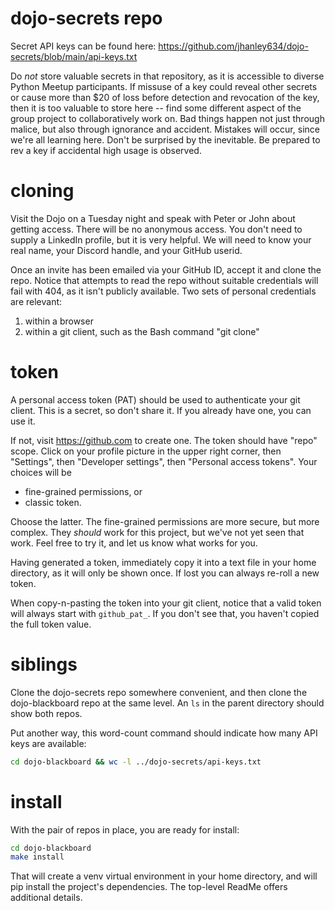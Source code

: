 
# dojo-secrets repo

Secret API keys can be found here:
https://github.com/jhanley634/dojo-secrets/blob/main/api-keys.txt

Do _not_ store valuable secrets in that repository,
as it is accessible to diverse Python Meetup participants.
If missuse of a key could reveal other secrets or cause more than $20 of loss
before detection and revocation of the key, then it is too valuable to store here --
find some different aspect of the group project to collaboratively work on.
Bad things happen not just through malice, but also through ignorance and accident.
Mistakes will occur, since we're all learning here.
Don't be surprised by the inevitable.
Be prepared to rev a key if accidental high usage is observed.

# cloning

Visit the Dojo on a Tuesday night and speak with Peter or John about getting access.
There will be no anonymous access.
You don't need to supply a LinkedIn profile, but it is very helpful.
We will need to know your real name, your Discord handle, and your GitHub userid.

Once an invite has been emailed via your GitHub ID, accept it and clone the repo.
Notice that attempts to read the repo without suitable credentials will fail
with 404, as it isn't publicly available.
Two sets of personal credentials are relevant:

1. within a browser
2. within a git client, such as the Bash command "git clone"

# token

A personal access token (PAT) should be used to authenticate your git client.
This is a secret, so don't share it.
If you already have one, you can use it.

If not, visit https://github.com to create one.
The token should have "repo" scope.
Click on your profile picture in the upper right corner, then "Settings",
then "Developer settings", then "Personal access tokens".
Your choices will be

- fine-grained permissions, or
- classic token.

Choose the latter.
The fine-grained permissions are more secure, but more complex.
They _should_ work for this project, but we've not yet seen that work.
Feel free to try it, and let us know what works for you.

Having generated a token, immediately copy it into a text file in your home directory,
as it will only be shown once. If lost you can always re-roll a new token.

When copy-n-pasting the token into your git client,
notice that a valid token  will always start with `github_pat_`.
If you don't see that, you haven't copied the full token value.

# siblings

Clone the dojo-secrets repo somewhere convenient,
and then clone the dojo-blackboard repo at the same level.
An `ls` in the parent directory should show both repos.

Put another way, this word-count command should indicate
how many API keys are available:
```bash
cd dojo-blackboard && wc -l ../dojo-secrets/api-keys.txt
```

# install

With the pair of repos in place, you are ready for install:
```bash
cd dojo-blackboard
make install
```
That will create a venv virtual environment in your home directory,
and will pip install the project's dependencies.
The top-level ReadMe offers additional details.
